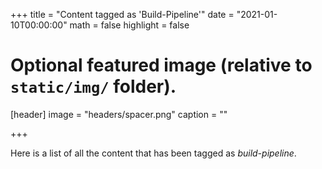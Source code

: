 +++
title = "Content tagged as 'Build-Pipeline'"
date = "2021-01-10T00:00:00"
math = false
highlight = false

# Optional featured image (relative to `static/img/` folder).
[header]
image = "headers/spacer.png"
caption = ""

+++

Here is a list of all the content that has been tagged as *build-pipeline*.
